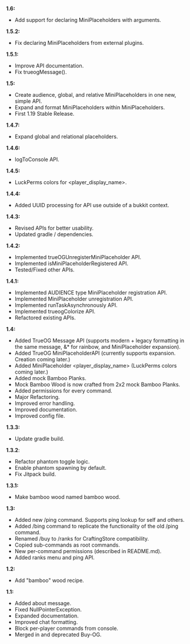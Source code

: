 **1.6:**
- Add support for declaring MiniPlaceholders with arguments.

**1.5.2:**
- Fix declaring MiniPlaceholders from external plugins.

**1.5.1:**
- Improve API documentation.
- Fix trueogMessage().

**1.5:**
- Create audience, global, and relative MiniPlaceholders in one new, simple API.
- Expand and format MiniPlaceholders within MiniPlaceholders.
- First 1.19 Stable Release.

**1.4.7:**
- Expand global and relational placeholders.

**1.4.6:**
- logToConsole API.

**1.4.5:**
- LuckPerms colors for <player_display_name>.

**1.4.4:**
- Added UUID processing for API use outside of a bukkit context.

**1.4.3:**
- Revised APIs for better usability.
- Updated gradle / dependencies.

**1.4.2:**
- Implemented trueOGUnregisterMiniPlaceholder API.
- Implemented isMiniPlaceholderRegistered API.
- Tested/Fixed other APIs.

**1.4.1:**
- Implemented AUDIENCE type MiniPlaceholder registration API.
- Implemented MiniPlaceholder unregistration API.
- Implemented runTaskAsynchronously API.
- Implemented trueogColorize API.
- Refactored existing APIs.

**1.4:**

- Added TrueOG Message API (supports modern + legacy formatting in the same message, &* for rainbow, and MiniPlaceholder expansion).
- Added TrueOG MiniPlaceholderAPI (currently supports expansion. Creation coming later.)
- Added MiniPlaceholder <player_display_name> (LuckPerms colors coming later.)
- Added mock Bamboo Planks.
- Mock Bamboo Wood is now crafted from 2x2 mock Bamboo Planks.
- Added permissions for every command.
- Major Refactoring.
- Improved error handling.
- Improved documentation.
- Improved config file.

**1.3.3:**

- Update gradle build.

**1.3.2**:
- Refactor phantom toggle logic.
- Enable phantom spawning by default.
- Fix Jitpack build.

**1.3.1:**
- Make bamboo wood named bamboo wood.

**1.3:**

- Added new /ping command. Supports ping lookup for self and others.
- Added /bing command to replicate the functionality of the old /ping command.
- Renamed /buy to /ranks for CraftingStore compatibility.
- Copied sub-commands as root commands.
- New per-command permissions (described in README.md).
- Added ranks menu and ping API.

**1.2:**

- Add "bamboo" wood recipe.

**1.1:**

- Added about message.
- Fixed NullPointerException.
- Expanded documentation.
- Improved chat formatting.
- Block per-player commands from console.
- Merged in and deprecated Buy-OG.
